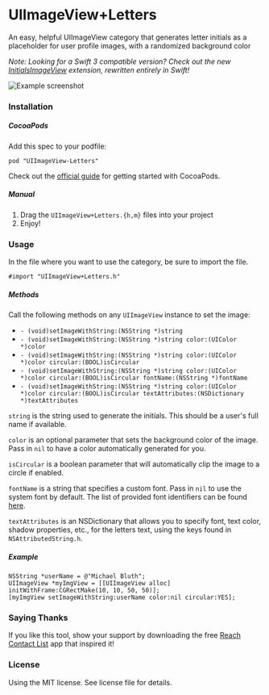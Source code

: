 UIImageView+Letters
===================

An easy, helpful UIImageView category that generates letter initials as a placeholder for user profile images, with a randomized background color

*Note: Looking for a Swift 3 compatible version? Check out the new [InitialsImageView](https://github.com/bachonk/InitialsImageView) extension, rewritten entirely in Swift!*

![Example screenshot](https://i.imgur.com/KE8OfrL.png)

### Installation

##### CocoaPods

Add this spec to your podfile:

`pod "UIImageView-Letters"`

Check out the [official guide](http://guides.cocoapods.org/using/index.html) for getting started with CocoaPods.

##### Manual

1. Drag the `UIImageView+Letters.{h,m}` files into your project
2. Enjoy!

### Usage

In the file where you want to use the category, be sure to import the file. 

`#import "UIImageView+Letters.h"`

##### Methods

Call the following methods on any `UIImageView` instance to set the image:

+ `- (void)setImageWithString:(NSString *)string`
+ `- (void)setImageWithString:(NSString *)string color:(UIColor *)color`
+ `- (void)setImageWithString:(NSString *)string color:(UIColor *)color circular:(BOOL)isCircular`
+ `- (void)setImageWithString:(NSString *)string color:(UIColor *)color circular:(BOOL)isCircular fontName:(NSString *)fontName`
+ `- (void)setImageWithString:(NSString *)string color:(UIColor *)color circular:(BOOL)isCircular textAttributes:(NSDictionary *)textAttributes`

`string` is the string used to generate the initials. This should be a user's full name if available.

`color` is an optional parameter that sets the background color of the image. Pass in `nil` to have a color automatically generated for you.

`isCircular` is a boolean parameter that will automatically clip the image to a circle if enabled.

`fontName` is a string that specifies a custom font. Pass in `nil` to use the system font by default. The list of provided font identifiers can be found [here](http://iosfonts.com). 

`textAttributes` is an NSDictionary that allows you to specify font, text color, shadow properties, etc., for the letters text, using the keys found in `NSAttributedString.h`.

##### Example

```
NSString *userName = @"Michael Bluth";
UIImageView *myImgView = [[UIImageView alloc] initWithFrame:CGRectMake(10, 10, 50, 50)];
[myImgView setImageWithString:userName color:nil circular:YES];
```

### Saying Thanks

If you like this tool, show your support by downloading the free [Reach Contact List](https://itunes.apple.com/us/app/reach-your-contact-list/id898802540?mt=8) app that inspired it!

### License

Using the MIT license. See license file for details.
